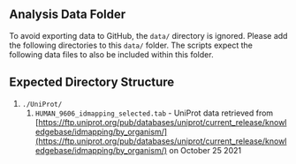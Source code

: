 Analysis Data Folder
--------------------

To avoid exporting data to GitHub, the `data/` directory is ignored. Please add the following
directories to this `data/` folder. The scripts expect the following data files to also be
included within this folder.

## Expected Directory Structure

1. `./UniProt/`
    1. `HUMAN_9606_idmapping_selected.tab` - UniProt data retrieved from [https://ftp.uniprot.org/pub/databases/uniprot/current_release/knowledgebase/idmapping/by_organism/](https://ftp.uniprot.org/pub/databases/uniprot/current_release/knowledgebase/idmapping/by_organism/) on October 25 2021
